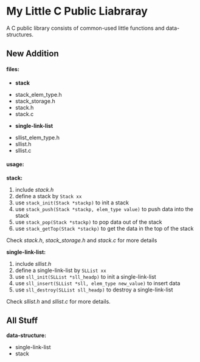 # My Little C Public Liabraray
A C public library consists of common-used little functions and data-structures.

## New Addition
#### files:
+ **stack**
- stack_elem_type.h
- stack_storage.h
- stack.h
- stack.c
+ **single-link-list**
- sllist_elem_type.h
- sllist.h
- sllist.c
#### usage:
**stack:**
1. include *stack.h*
2. define a stack by `Stack xx`
3. use `stack_init(Stack *stackp)` to init a stack
4. use `stack_push(Stack *stackp, elem_type value)` to push data into the stack
5. use `stack_pop(Stack *stackp)` to pop data out of the stack
6. use `stack_getTop(Stack *stackp)` to get the data in the top of the stack

Check *stack.h*, *stack_storage.h* and *stack.c* for more details

**single-link-list:**
1. include *sllist.h*
2. define a single-link-list by `SLList xx`
3. use `sll_init(SLList *sll_headp)` to init a single-link-list
4. use `sll_insert(SLList *sll, elem_type new_value)` to insert data
5. use `sll_destroy(SLList sll_headp)` to destroy a single-link-list

Check *sllist.h* and *sllist.c* for more details.

## All Stuff
**data-structure:**
- single-link-list
- stack